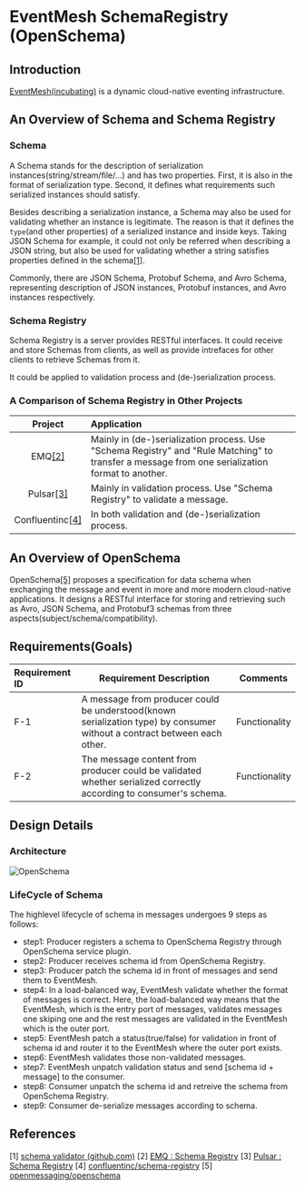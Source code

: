 # EventMesh SchemaRegistry (OpenSchema)

## Introduction

[EventMesh(incubating)](https://github.com/apache/incubator-eventmesh) is a dynamic cloud-native eventing infrastructure.

## An Overview of Schema and Schema Registry

### Schema

A Schema stands for the description of serialization instances(string/stream/file/...) and has two properties. First, it is also in the format of serialization type. Second, it defines what requirements such serialized instances should satisfy. 

Besides describing a serialization instance, a Schema may also be used for validating whether an instance is legitimate. The reason is that it defines the ```type```(and other properties) of a serialized instance and inside keys. Taking JSON Schema for example, it could not only be referred when describing a JSON string, but also be used for validating whether a string satisfies properties defined in the schema[[1]](#References).

Commonly, there are JSON Schema, Protobuf Schema, and Avro Schema, representing description of JSON instances, Protobuf instances, and Avro instances respectively.


### Schema Registry

Schema Registry is a server provides RESTful interfaces. It could receive and store Schemas from clients, as well as provide intrefaces for other clients to retrieve Schemas from it. 

It could be applied to validation process and (de-)serialization process.

### A Comparison of Schema Registry in Other Projects

Project | Application
:---: | :---
EMQ[[2]](#References) | Mainly in (de-)serialization process. Use "Schema Registry" and "Rule Matching" to transfer a message from one serialization format to another.
Pulsar[[3]](#References) | Mainly in validation process. Use "Schema Registry" to validate a message.
Confluentinc[[4]](#References) | In both validation and (de-)serialization process.

## An Overview of OpenSchema

OpenSchema[[5]](#References) proposes a specification for data schema when exchanging the message and event in more and more modern cloud-native applications. It designs a RESTful interface for storing and retrieving such as Avro, JSON Schema, and Protobuf3 schemas from three aspects(subject/schema/compatibility).


## Requirements(Goals)

| Requirement ID | Requirement Description                                      | Comments      |
| :------------- | ------------------------------------------------------------ | ------------- |
| F-1            | A message from producer could be understood(known serialization type) by consumer without a contract between each other. | Functionality |
| F-2            | The message content from producer could be validated whether serialized correctly according to consumer's schema. | Functionality |


## Design Details

### Architecture

![OpenSchema](https://user-images.githubusercontent.com/28994988/129255292-e61acc87-5250-4be5-ac9c-a099f6ef157c.png)

### LifeCycle of Schema

The highlevel lifecycle of schema in messages undergoes 9 steps as follows:
- step1: Producer registers a schema to OpenSchema Registry through OpenSchema service plugin.
- step2: Producer receives schema id from OpenSchema Registry.
- step3: Producer patch the schema id in front of messages and send them to EventMesh.
- step4: In a load-balanced way, EventMesh validate whether the format of messages is correct. Here, the load-balanced way means that the EventMesh, which is the entry port of messages, validates messages one skiping one and the rest messages are validated in the EventMesh which is the outer port.
- step5: EventMesh patch a status(true/false) for validation in front of schema id and router it to the EventMesh where the outer port exists.
- step6: EventMesh validates those non-validated messages.
- step7: EventMesh unpatch validation status and send [schema id + message] to the consumer.
- step8: Consumer unpatch the schema id and retreive the schema from OpenSchema Registry.
- step9: Consumer de-serialize messages according to schema.


## References
[1] [schema validator (github.com)](https://github.com/search?q=schema+validator)
[2] [EMQ : Schema Registry](https://www.jianshu.com/p/33e0655c642b)
[3] [Pulsar : Schema Registry](https://mp.weixin.qq.com/s/PaB66-Si00cX80py5ig5Mw)
[4] [confluentinc/schema-registry](https://github.com/confluentinc/schema-registry)
[5] [openmessaging/openschema](https://github.com/openmessaging/openschema)
 
